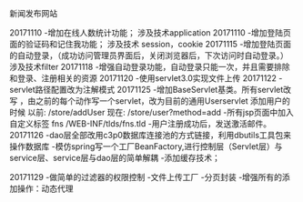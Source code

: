 新闻发布网站

20171110 -增加在线人数统计功能； 涉及技术application
20171110 -增加登陆页面的验证码和记住我功能； 涉及技术 session，cookie
20171115 -增加登陆页面的自动登录，（成功访问管理员界面后，关闭浏览器后，下次访问时自动登录。）  涉及技术filter
20171118 -增强自动登录功能，自动登录只能一次，并且需要排除和登录、注册相关的资源
20171120 -使用servlet3.0实现文件上传
20171122 -servlet路径配置改为注解模式
20171125 -增加BaseServlet基类。所有servlet改写 ，由之前的每个动作写一个servlet，改为目前的通用Userservlet
            添加用户的时候
            以前: /store/addUser
            现在: /store/user?method=add
         -所有jsp页面中加入自定义标签 fns  /WEB-INF/tlds/fns.tld
         -用户注册成功后，发送激活邮件。
20171126 -dao层全部改用c3p0数据库连接池的方式链接，利用dbutils工具包来操作数据库
         -模仿spring写一个工厂BeanFactory,进行控制层（Servlet层）与service层、service层与dao层的简单解耦
         -添加缓存技术；

20171129 -做简单的过滤器的权限控制
         -文件上传工厂
         -分页封装
-增强所有的添加操作：动态代理

